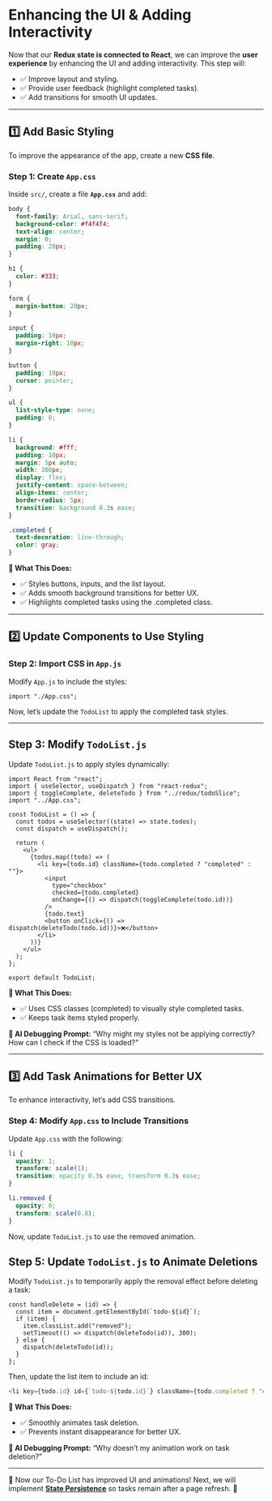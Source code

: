 # **Enhancing the UI & Adding Interactivity**

Now that our **Redux state is connected to React**, we can improve the **user experience** by enhancing the UI and adding interactivity. This step will:  
- ✅ Improve layout and styling.  
- ✅ Provide user feedback (highlight completed tasks).  
- ✅ Add transitions for smooth UI updates.  

---

## **1️⃣ Add Basic Styling**
To improve the appearance of the app, create a new **CSS file**.

### **Step 1: Create `App.css`**
Inside `src/`, create a file **`App.css`** and add:

```css
body {
  font-family: Arial, sans-serif;
  background-color: #f4f4f4;
  text-align: center;
  margin: 0;
  padding: 20px;
}

h1 {
  color: #333;
}

form {
  margin-bottom: 20px;
}

input {
  padding: 10px;
  margin-right: 10px;
}

button {
  padding: 10px;
  cursor: pointer;
}

ul {
  list-style-type: none;
  padding: 0;
}

li {
  background: #fff;
  padding: 10px;
  margin: 5px auto;
  width: 300px;
  display: flex;
  justify-content: space-between;
  align-items: center;
  border-radius: 5px;
  transition: background 0.3s ease;
}

.completed {
  text-decoration: line-through;
  color: gray;
}
```

**📌 What This Does:**
- ✅ Styles buttons, inputs, and the list layout.
- ✅ Adds smooth background transitions for better UX.
- ✅ Highlights completed tasks using the .completed class.

---

## 2️⃣ Update Components to Use Styling

### Step 2: Import CSS in `App.js`

Modify `App.js` to include the styles:

```JS
import "./App.css";
```

Now, let’s update the `TodoList` to apply the completed task styles.

---

## Step 3: Modify `TodoList.js`

Update `TodoList.js` to apply styles dynamically:

```JS
import React from "react";
import { useSelector, useDispatch } from "react-redux";
import { toggleComplete, deleteTodo } from "../redux/todoSlice";
import "../App.css";

const TodoList = () => {
  const todos = useSelector((state) => state.todos);
  const dispatch = useDispatch();

  return (
    <ul>
      {todos.map((todo) => (
        <li key={todo.id} className={todo.completed ? "completed" : ""}>
          <input
            type="checkbox"
            checked={todo.completed}
            onChange={() => dispatch(toggleComplete(todo.id))}
          />
          {todo.text}
          <button onClick={() => dispatch(deleteTodo(todo.id))}>❌</button>
        </li>
      ))}
    </ul>
  );
};

export default TodoList;
```

**📌 What This Does:**
- ✅ Uses CSS classes (completed) to visually style completed tasks.
- ✅ Keeps task items styled properly.

**📌 AI Debugging Prompt:** “Why might my styles not be applying correctly? How can I check if the CSS is loaded?”

---

## 3️⃣ Add Task Animations for Better UX

To enhance interactivity, let’s add CSS transitions.

### Step 4: Modify `App.css` to Include Transitions

Update `App.css` with the following:

```CSS
li {
  opacity: 1;
  transform: scale(1);
  transition: opacity 0.3s ease, transform 0.3s ease;
}

li.removed {
  opacity: 0;
  transform: scale(0.8);
}
```

Now, update `TodoList.js` to use the removed animation.

## Step 5: Update `TodoList.js` to Animate Deletions

Modify `TodoList.js` to temporarily apply the removal effect before deleting a task:

```JS
const handleDelete = (id) => {
  const item = document.getElementById(`todo-${id}`);
  if (item) {
    item.classList.add("removed");
    setTimeout(() => dispatch(deleteTodo(id)), 300);
  } else {
    dispatch(deleteTodo(id));
  }
};
```

Then, update the list item to include an id:

```js
<li key={todo.id} id={`todo-${todo.id}`} className={todo.completed ? "completed" : ""}>
```

**📌 What This Does:**
- ✅ Smoothly animates task deletion.
- ✅ Prevents instant disappearance for better UX.

**📌 AI Debugging Prompt:** “Why doesn’t my animation work on task deletion?”

---

🚀 Now our To-Do List has improved UI and animations! Next, we will implement **[State Persistence](5-presistence.md)** so tasks remain after a page refresh. 🚀

